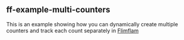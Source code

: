 ## ff-example-multi-counters

This is an example showing how you can dynamically create multiple counters and track each count separately in [Flimflam](http://flimflamjs.github.io)

